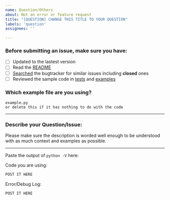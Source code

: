 ```yaml
---
name: Question/Others
about: Not an error or feature request
title: "[QUESTION] CHANGE THIS TITLE TO YOUR QUESTION"
labels: 'question'
assignees: ''

---
```


<!--
Please follow the guide below
Issues submitted without this template format will be **ignored**.
Rlease read them **carefully** and answer completely.
Do not post screenshots of error messages or code.
Put an `x` into all the boxes [ ] relevant to your issue (==> [x] *no* spaces).
Use the *Preview* tab to see how your issue will actually look like.
Any mention of spam-like actions or spam-related tools/libs/etc is strictly **not allowed**.
-->

### Before submitting an issue, make sure you have:
- [ ] Updated to the lastest version
- [ ] Read the [README](https://github.com/instagrambot/instabot/README.md)
- [ ] [Searched](https://github.com/instagrambot/instabot/search?type=Issues) the bugtracker for similar issues including **closed** ones
- [ ] Reviewed the sample code in [tests](https://github.com/instagrambot/instabot/tree/master/tests) and [examples](https://github.com/instagrambot/instabot/tree/master/examples)

### Which example file are you using?

```
example.py
or delete this if it has nothing to do with the code
```

---

### Describe your Question/Issue:

Please make sure the description is worded well enough to be understood with as much context and examples as possible.

---

Paste the output of ``python -V`` here:

Code you are using:

```python
POST IT HERE
```

Error/Debug Log:

```
POST IT HERE
```
